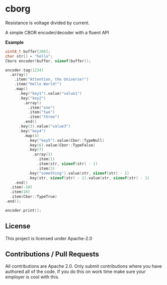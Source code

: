 # cborg
Resistance is voltage divided by current.

A simple CBOR encoder/decoder with a fluent API

**Example**

```C
uint8_t buffer[200];
char str[] = "hello";
Cbore encoder(buffer, sizeof(buffer));

encoder.tag(1234)
  .array()
    .item("Attention, the Universe!")
    .item("Hello World!")
    .map()
      .key("key1").value("value1")
      .key("key2")
        .array()
          .item("one")
          .item("two")
          .item("three")
        .end()
      .key(3).value("value3")
      .key("key4")
        .map(4)
          .key("key5").value(Cbor::TypeNull)
          .key(6).value(Cbor::TypeFalse)
          .key(7)
            .array(3)
              .item(1)
              .item(str, sizeof(str) - 1)
              .item(3)
          .key("something").value(str, sizeof(str) - 1)
          .key(str, sizeof(str) - 1).value(str, sizeof(str) - 1)
    .end()
  .item(-10)
  .item(10)
  .item(Cbor::TypeTrue)
.end();

encoder.print();
```
  

## License
This project is licensed under Apache-2.0

## Contributions / Pull Requests
All contributions are Apache 2.0. Only submit contributions where you have authored all of the code. If you do this on work time make sure your employer is cool with this.
